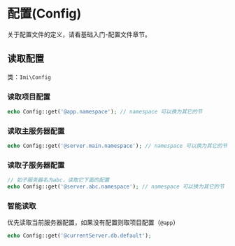 # 配置(Config)

关于配置文件的定义，请看基础入门-配置文件章节。

## 读取配置

类：`Imi\Config`

### 读取项目配置

```php
echo Config::get('@app.namespace'); // namespace 可以换为其它的节
```

### 读取主服务器配置

```php
echo Config::get('@server.main.namespace'); // namespace 可以换为其它的节
```

### 读取子服务器配置

```php
// 如子服务器名为abc，读取它下面的配置
echo Config::get('@server.abc.namespace'); // namespace 可以换为其它的节
```

### 智能读取

优先读取当前服务器配置，如果没有配置则取项目配置（`@app`）

```php
echo Config::get('@currentServer.db.default');
```